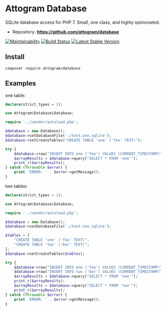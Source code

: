 # Attogram Database

SQLite database access for PHP 7.  Small, one class, and highly opinionated.

* Repository: **<https://github.com/attogram/database>**

[![Maintainability](https://api.codeclimate.com/v1/badges/473e68db98ac442429c1/maintainability)](https://codeclimate.com/github/attogram/database/maintainability)
[![Build Status](https://travis-ci.org/attogram/database.svg?branch=master)](https://travis-ci.org/attogram/database)
[![Latest Stable Version](https://poser.pugx.org/attogram/database/v/stable)](https://packagist.org/packages/attogram/database)

## Install

```
composer require attogram/database
```

## Examples

one table:

```php
declare(strict_types = 1);

use Attogram\Database\Database;

require '../vendor/autoload.php';

$database = new Database();
$database->setDatabaseFile('./test.one.sqlite');
$database->setCreateTables("CREATE TABLE 'one' ('foo' TEXT)");

try {
    $database->raw("INSERT INTO one ('foo') VALUES (CURRENT_TIMESTAMP)");
    $arrayResults = $database->query("SELECT * FROM 'one'");
    print_r($arrayResults);
} catch (Throwable $error) {
    print 'ERROR: ' . $error->getMessage();
}
```

two tables:

```php
declare(strict_types = 1);

use Attogram\Database\Database;

require '../vendor/autoload.php';

$database = new Database();
$database->setDatabaseFile('./test.two.sqlite');

$tables = [
    "CREATE TABLE 'one' ('foo' TEXT)",
    "CREATE TABLE 'two' ('bar' TEXT)",
];
$database->setCreateTables($tables);

try {
    $database->raw("INSERT INTO one ('foo') VALUES (CURRENT_TIMESTAMP)");
    $database->raw("INSERT INTO two ('bar') VALUES (CURRENT_TIMESTAMP)");
    $arrayResults = $database->query("SELECT * FROM 'one'");
    print_r($arrayResults);
    $arrayResults = $database->query("SELECT * FROM 'two'");
    print_r($arrayResults);
} catch (Throwable $error) {
    print 'ERROR: ' . $error->getMessage();
}
```
